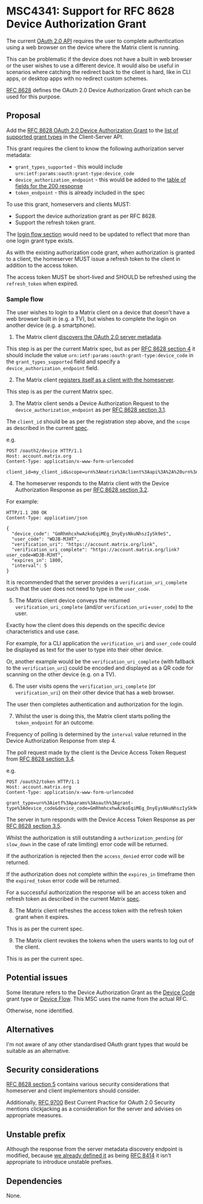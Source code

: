 # MSC4341: Support for RFC 8628 Device Authorization Grant

The current [OAuth 2.0 API](https://spec.matrix.org/v1.15/client-server-api/#oauth-20-api) requires the user to complete
authentication using a web browser on the device where the Matrix client is running.

This can be problematic if the device does not have a built in web browser or the user wishes to use a different device.
It would also be useful in scenarios where catching the redirect back to the client is hard, like in CLI apps, or
desktop apps with no redirect custom schemes.

[RFC 8628](https://datatracker.ietf.org/doc/html/rfc8628) defines the OAuth 2.0 Device Authorization Grant which can be
used for this purpose.

## Proposal

Add the [RFC 8628 OAuth 2.0 Device Authorization Grant](https://datatracker.ietf.org/doc/html/rfc8628) to the [list of supported
grant types](https://spec.matrix.org/v1.15/client-server-api/#grant-types) in the Client-Server API.

This grant requires the client to know the following authorization server metadata:

- `grant_types_supported` - this would include `urn:ietf:params:oauth:grant-type:device_code`
- `device_authorization_endpoint` - this would be added to the [table of fields for the 200 response](https://spec.matrix.org/v1.15/client-server-api/#server-metadata-discovery)
- `token_endpoint` - this is already included in the spec

To use this grant, homeservers and clients MUST:

- Support the device authorization grant as per RFC 8628.
- Support the refresh token grant.

The [login flow section](https://spec.matrix.org/v1.15/client-server-api/#login-flow) would need to be updated to
reflect that more than one login grant type exists.

As with the existing authorization code grant, when authorization is granted to a client, the homeserver MUST issue a
refresh token to the client in addition to the access token.

The access token MUST be short-lived and SHOULD be refreshed using the `refresh_token` when expired.

### Sample flow

The user wishes to login to a Matrix client on a device that doesn't have a web browser built in (e.g. a TV), but wishes
to complete the login on another device (e.g. a smartphone).

1. The Matrix client [discovers the OAuth 2.0 server metadata](https://spec.matrix.org/v1.15/client-server-api/#server-metadata-discovery).

This step is as per the current Matrix spec, but as per [RFC 8628 section 4](https://datatracker.ietf.org/doc/html/rfc8628#section-4)
it should include the value `urn:ietf:params:oauth:grant-type:device_code` in the `grant_types_supported` field and specify
a `device_authorization_endpoint` field.

2. The Matrix client  [registers itself as a client with the homeserver](https://spec.matrix.org/v1.15/client-server-api/#client-registration).

This step is as per the current Matrix spec.

3. The Matrix client sends a Device Authorization Request to the `device_authorization_endpoint` as per [RFC 8628 section 3.1](https://datatracker.ietf.org/doc/html/rfc8628#section-3.1).

The `client_id` should be as per the registration step above, and the `scope` as described in the current [spec](https://spec.matrix.org/v1.15/client-server-api/#scope).

e.g.

```http
POST /oauth2/device HTTP/1.1
Host: account.matrix.org
Content-Type: application/x-www-form-urlencoded

client_id=my_client_id&scope=urn%3Amatrix%3Aclient%3Aapi%3A%2A%20urn%3Amatrix%3Aclient%3Adevice%3AABCDEGH
```

4. The homeserver responds to the Matrix client with the Device Authorization Response as per [RFC 8628 section 3.2](https://datatracker.ietf.org/doc/html/rfc8628#section-3.2).

For example:

```http
HTTP/1.1 200 OK
Content-Type: application/json

{
  "device_code": "GmRhmhcxhwAzkoEqiMEg_DnyEysNkuNhszIySk9eS",
  "user_code": "WDJB-MJHT",
  "verification_uri": "https://account.matrix.org/link",
  "verification_uri_complete": "https://account.matrix.org/link?user_code=WDJB-MJHT",
  "expires_in": 1800,
  "interval": 5
}
```

It is recommended that the server provides a `verification_uri_complete` such that the user does not need to type in the
`user_code`.

5. The Matrix client device conveys the returned `verification_uri_complete` (and/or `verification_uri`+`user_code`) to
the user.

Exactly how the client does this depends on the specific device characteristics and use case.

For example, for a CLI application the `verification_uri` and `user_code` could be displayed as text for the user to
type into their other device.

Or, another example would be the `verification_uri_complete` (with fallback to the `verification_uri`) could be encoded
and displayed as a QR code for scanning on the other device (e.g. on a TV).

6. The user visits opens the `verification_uri_complete` (or `verification_uri`) on their other device that has a web browser.

The user then completes authentication and authorization for the login.

7. Whilst the user is doing this, the Matrix client starts polling the `token_endpoint` for an outcome.

Frequency of polling is determined by the `interval` value returned in the Device Authorization Response from step 4.

The poll request made by the client is the Device Access Token Request from [RFC 8628 section 3.4](https://datatracker.ietf.org/doc/html/rfc8628#section-3.4).

e.g.

```http
POST /oauth2/token HTTP/1.1
Host: account.matrix.org
Content-Type: application/x-www-form-urlencoded

grant_type=urn%3Aietf%3Aparams%3Aoauth%3Agrant-type%3Adevice_code&device_code=GmRhmhcxhwAzkoEqiMEg_DnyEysNkuNhszIySk9eS&client_id=my_client_id
```

The server in turn responds with the Device Access Token Response as per [RFC 8628 section 3.5](https://datatracker.ietf.org/doc/html/rfc8628#section-3.5).

Whilst the authorization is still outstanding a `authorization_pending` (or `slow_down` in the case of rate limiting)
error code will be returned.

If the authorization is rejected then the `access_denied` error code will be returned.

If the authorization does not complete within the `expires_in` timeframe then the `expired_token` error code will be returned.

For a successful authorization the response will be an access token and refresh token as described in the current Matrix
[spec](https://spec.matrix.org/v1.15/client-server-api/#login-flow).

8. The Matrix client refreshes the access token with the refresh token grant when it expires.

This is as per the current spec.

9. The Matrix client revokes the tokens when the users wants to log out of the client.

This is as per the current spec.

## Potential issues

Some literature refers to the Device Authorization Grant as the
[Device Code](https://oauth.net/2/grant-types/device-code/) grant type or [Device Flow](https://curity.io/resources/learn/oauth-device-flow/).
This MSC uses the name from the actual RFC.

Otherwise, none identified.

## Alternatives

I'm not aware of any other standardised OAuth grant types that would be suitable as an alternative.

## Security considerations

[RFC 8628 section 5](https://datatracker.ietf.org/doc/html/rfc8628#section-5) contains various security considerations
that homeserver and client implementors should consider.

Additionally, [RFC 9700](https://datatracker.ietf.org/doc/html/rfc9700) Best Current Practice for OAuth 2.0 Security
mentions clickjacking as a consideration for the server and advises on appropriate measures.

## Unstable prefix

Although the response from the server metadata discovery endpoint is modified, because
[we already defined it](https://spec.matrix.org/v1.15/client-server-api/#get_matrixclientv1auth_metadata) as being
[RFC 8414](https://datatracker.ietf.org/doc/html/rfc8414) it isn't appropriate to introduce unstable prefixes.

## Dependencies

None.
